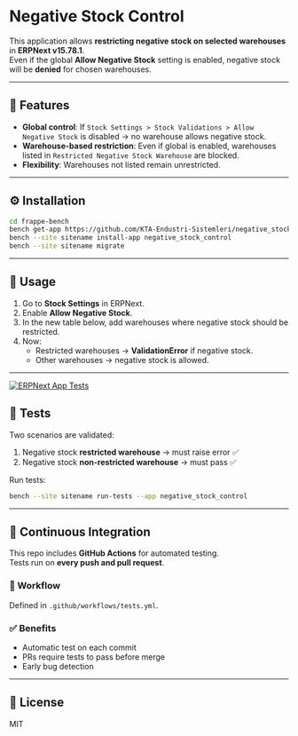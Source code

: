 # Negative Stock Control

This application allows **restricting negative stock on selected warehouses** in **ERPNext v15.78.1**.  
Even if the global **Allow Negative Stock** setting is enabled, negative stock will be **denied** for chosen warehouses.

---

## 📌 Features
- **Global control**: If `Stock Settings > Stock Validations > Allow Negative Stock` is disabled → no warehouse allows negative stock.  
- **Warehouse-based restriction**: Even if global is enabled, warehouses listed in `Restricted Negative Stock Warehouse` are blocked.  
- **Flexibility**: Warehouses not listed remain unrestricted.  

---

## ⚙️ Installation

```bash
cd frappe-bench
bench get-app https://github.com/KTA-Endustri-Sistemleri/negative_stock_control.git
bench --site sitename install-app negative_stock_control
bench --site sitename migrate
```

---

## 🚀 Usage

1. Go to **Stock Settings** in ERPNext.  
2. Enable **Allow Negative Stock**.  
3. In the new table below, add warehouses where negative stock should be restricted.  
4. Now:  
   - Restricted warehouses → **ValidationError** if negative stock.  
   - Other warehouses → negative stock is allowed.  

---
[![ERPNext App Tests](https://github.com/KTA-Endustri-Sistemleri/negative_stock_control/actions/workflows/tests.yml/badge.svg?branch=main)](https://github.com/KTA-Endustri-Sistemleri/negative_stock_control/actions/workflows/tests.yml)
## 🧪 Tests

Two scenarios are validated:  
1. Negative stock **restricted warehouse** → must raise error ✅  
2. Negative stock **non-restricted warehouse** → must pass ✅  

Run tests:  

```bash
bench --site sitename run-tests --app negative_stock_control
```

---

## 🔄 Continuous Integration

This repo includes **GitHub Actions** for automated testing.  
Tests run on **every push and pull request**.  

### 📂 Workflow

Defined in `.github/workflows/tests.yml`.  

### ✅ Benefits
- Automatic test on each commit  
- PRs require tests to pass before merge  
- Early bug detection  

---

## 📜 License
MIT
